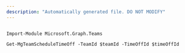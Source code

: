 ```yaml
---
description: "Automatically generated file. DO NOT MODIFY"
---
```


```powershellv1

Import-Module Microsoft.Graph.Teams

Get-MgTeamScheduleTimeOff -TeamId $teamId -TimeOffId $timeOffId

```